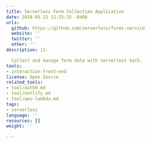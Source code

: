 ```yaml
---
title: Serverless Form Collection Application
date: 2018-05-22 12:25:15 -0400
urls:
  github: https://github.com/serverless/forms-service
  website: ''
  twitter: ''
  other: ''
description: |2-

  Collect and manage form data with serverless tech.
tools:
- interaction-front-end
license: Open Source
related_tools:
- tool/auth0.md
- tool/netlify.md
- tool/aws-lambda.md
tags:
- serverless
language: ''
resources: []
weight: ''

---
```

